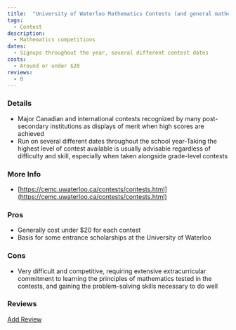 ```yaml
---
title:  "University of Waterloo Mathematics Contests (and general mathematics contests)"
tags: 
  - Contest
description:
  - Mathematics competitions
dates:
  - Signups throughout the year, several different contest dates
costs:
  - Around or under $20
reviews:
  - 0
---
```


### Details
- Major Canadian and international contests recognized by many post-secondary institutions as displays of merit when high scores are achieved
- Run on several different dates throughout the school year-Taking the highest level of contest available is usually advisable regardless of difficulty and skill, especially when taken alongside grade-level contests

### More Info
- [https://cemc.uwaterloo.ca/contests/contests.html](https://cemc.uwaterloo.ca/contests/contests.html)

### Pros
- Generally cost under $20 for each contest
- Basis for some entrance scholarships at the University of Waterloo

### Cons
- Very difficult and competitive, requiring extensive extracurricular commitment to learning the principles of mathematics tested in the contests, and gaining the problem-solving skills necessary to do well

### Reviews
<div markdown="0"><a href="{{site.baseurl}}/contact" class="btn">Add Review</a></div>